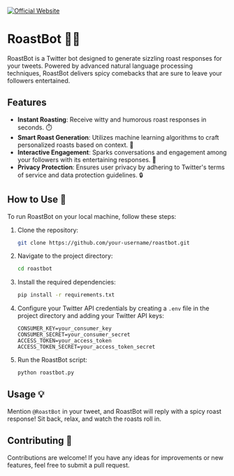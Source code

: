 [![Official Website](https://img.shields.io/badge/Roast-Bot-blue)](https://roastbot-twitter.streamlit.app/)

# RoastBot 🤖🔥

RoastBot is a Twitter bot designed to generate sizzling roast responses for your tweets. Powered by advanced natural language processing techniques, RoastBot delivers spicy comebacks that are sure to leave your followers entertained.

## Features

- **Instant Roasting**: Receive witty and humorous roast responses in seconds. ⏱️
- **Smart Roast Generation**: Utilizes machine learning algorithms to craft personalized roasts based on context. 🧠
- **Interactive Engagement**: Sparks conversations and engagement among your followers with its entertaining responses. 💬
- **Privacy Protection**: Ensures user privacy by adhering to Twitter's terms of service and data protection guidelines. 🔒

## How to Use 🚀

To run RoastBot on your local machine, follow these steps:

1. Clone the repository:

    ```bash
    git clone https://github.com/your-username/roastbot.git
    ```

2. Navigate to the project directory:

    ```bash
    cd roastbot
    ```

3. Install the required dependencies:

    ```bash
    pip install -r requirements.txt
    ```

4. Configure your Twitter API credentials by creating a `.env` file in the project directory and adding your Twitter API keys:

    ```plaintext
    CONSUMER_KEY=your_consumer_key
    CONSUMER_SECRET=your_consumer_secret
    ACCESS_TOKEN=your_access_token
    ACCESS_TOKEN_SECRET=your_access_token_secret
    ```

5. Run the RoastBot script:

    ```bash
    python roastbot.py
    ```

## Usage 💡

Mention `@RoastBot` in your tweet, and RoastBot will reply with a spicy roast response! Sit back, relax, and watch the roasts roll in.

## Contributing 🤝

Contributions are welcome! If you have any ideas for improvements or new features, feel free to submit a pull request.

